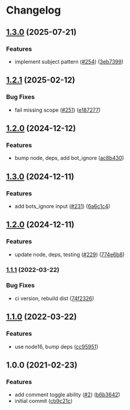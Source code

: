 # Changelog

## [1.3.0](https://github.com/jef/conventional-commits-pr-action/compare/v1.2.1...v1.3.0) (2025-07-21)


### Features

* implement subject pattern ([#254](https://github.com/jef/conventional-commits-pr-action/issues/254)) ([3eb7399](https://github.com/jef/conventional-commits-pr-action/commit/3eb7399ab767df153c8499d9dccf7af11eabb438))

## [1.2.1](https://github.com/jef/conventional-commits-pr-action/compare/v1.2.0...v1.2.1) (2025-02-12)


### Bug Fixes

* fail missing scope ([#251](https://github.com/jef/conventional-commits-pr-action/issues/251)) ([e187277](https://github.com/jef/conventional-commits-pr-action/commit/e187277687d2af590ac3f692c786ad2d709a44f5))

## [1.2.0](https://github.com/jef/conventional-commits-pr-action/compare/v1.1.1...v1.2.0) (2024-12-12)


### Features

* bump node, deps, add bot_ignore ([ac8b430](https://github.com/jef/conventional-commits-pr-action/commit/ac8b430aae3be29f1a53b5e84eddb190341b7647))

## [1.3.0](https://github.com/jef/conventional-commits-pr-action/compare/v1.2.0...v1.3.0) (2024-12-11)


### Features

* add bots_ignore input ([#231](https://github.com/jef/conventional-commits-pr-action/issues/231)) ([6a6c1c4](https://github.com/jef/conventional-commits-pr-action/commit/6a6c1c4e9d224ea5ee12911040d5983c028fe9a6))

## [1.2.0](https://github.com/jef/conventional-commits-pr-action/compare/v1.1.1...v1.2.0) (2024-12-11)


### Features

* update node, deps, testing ([#229](https://github.com/jef/conventional-commits-pr-action/issues/229)) ([774e6b8](https://github.com/jef/conventional-commits-pr-action/commit/774e6b82d68662745722538184f979fb0dba9561))

### [1.1.1](https://github.com/jef/conventional-commits-pr-action/compare/v1.1.0...v1.1.1) (2022-03-22)


### Bug Fixes

* ci version, rebuild dist ([74f2326](https://github.com/jef/conventional-commits-pr-action/commit/74f23260ae52eecbdd9a449612b6fcd3a953e9f0))

## [1.1.0](https://github.com/jef/conventional-commits-pr-action/compare/v1.0.0...v1.1.0) (2022-03-22)


### Features

* use node16, bump deps ([cc95951](https://github.com/jef/conventional-commits-pr-action/commit/cc959510ec8608ff1d43f15be229d7008f83404e))

## 1.0.0 (2021-02-23)


### Features

* add comment toggle ability ([#2](https://www.github.com/jef/conventional-commits-pr-action/issues/2)) ([b6b3642](https://www.github.com/jef/conventional-commits-pr-action/commit/b6b3642a5bba63f443ee0430ae21f5e2a59d081a))
* initial commit ([cb9c21c](https://www.github.com/jef/conventional-commits-pr-action/commit/cb9c21c8a9d11e311fe4d3c06c502a9c0fea82da))

